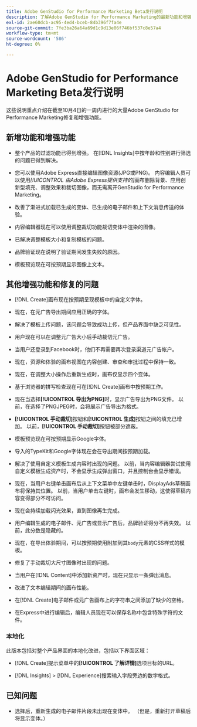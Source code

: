 ```yaml
---
title: Adobe GenStudio for Performance Marketing Beta发行说明
description: 了解Adobe GenStudio for Performance Marketing的最新功能和增强功能。
exl-id: 2ae60dcb-ac95-4ed4-bceb-84b396f7fa4e
source-git-commit: 7fe3ba26a64a69d1c9d13e06f746bf537c8e57a4
workflow-type: tm+mt
source-wordcount: '586'
ht-degree: 0%

---
```


# Adobe GenStudio for Performance Marketing Beta发行说明

这些说明重点介绍在截至10月4日的一周内进行的大量Adobe GenStudio for Performance Marketing修复和增强功能。

## 新增功能和增强功能

* 整个产品的过滤功能已得到增强。 在[!DNL Insights]中按年龄和性别进行筛选的问题已得到解决。 <!-- GS-1198 -->

* 您可以使用Adobe Express直接编辑图像资源(JPG或PNG)。 内容编辑人员可以使用&#x200B;_[!UICONTROL 由Adobe Express提供支持的]_&#x200B;画布删除背景、应用创新型填充、调整效果和裁切图像，而无需离开GenStudio for Performance Marketing。<!-- GS-4615 -->

* 改善了渐进式加载已生成的变体、已生成的电子邮件和上下文消息传送的体验。<!-- GS-4651 3062-->

* 内容编辑器现在可以使用调整裁切功能裁切变体中渲染的图像。<!-- GS-2342 -->

* 已解决调整模板大小和复制模板的问题。<!-- GS-4895 -->

* 品牌验证现在说明了验证期间发生失败的原因。

* 模板预览现在可按预期显示图像上文本。<!-- GS-5917 -->

## 其他增强功能和修复的问题

* [!DNL Create]画布现在按预期呈现模板中的自定义字体。<!-- GS-3415 -->

* 现在，在元广告导出期间应用正确的字体。<!-- GS-5875 -->

* 解决了模板上传问题，该问题会导致成功上传，但产品界面中缺乏可见性。<!-- GS-4815 5650-->

* 用户现在可以在调整元广告大小后手动裁切元广告。<!-- GS-5871 -->

* 当用户还登录到Facebook时，他们不再需要再次登录渠道元广告帐户。<!-- GS-3009 -->

* 现在，资源和体验的画布视图在内容创建、审查和审批过程中保持一致。<!-- GS-5877 -->

* 现在，在调整大小操作后重新生成时，画布仅显示四个变体。<!-- GS-5869 -->

* 基于浏览器的拼写检查现在可在[!DNL Create]画布中按预期工作。<!-- GS-5760 -->

* 现在当选择&#x200B;**[!UICONTROL 导出为PNG]**&#x200B;时，显示广告导出为PNG文件。 以前，在选择了PNGJPEG时，会将展示广告导出为格式。<!-- GS-5545 -->

* **[!UICONTROL 手动裁切]**&#x200B;按钮和&#x200B;**[!UICONTROL 生成]**&#x200B;按钮之间的填充已增加。 以前，**[!UICONTROL 手动裁切]**&#x200B;按钮被部分遮蔽。<!-- GS-6084 -->

* 模板预览现在可按预期显示Google字体。<!-- GS-5946 -->

* 导入的TypeKit和Google字体现在会在导出期间按预期加载。<!-- GS-5948 -->

* 解决了使用自定义模板生成内容时出现的问题。 以前，当内容编辑器尝试使用自定义模板生成资产时，不会显示生成弹出窗口，并且控制台会显示错误。<!-- GS-5262 -->

* 现在，当用户右键单击画布后从上下文菜单中左键单击时，DisplayAds草稿画布将保持其位置。 以前，当用户单击左键时，画布会发生移动，这使得草稿内容变得部分不可访问。 <!-- GS-5687 -->

* 现在会持续加载闪光效果，直到图像再生完成。 <!-- GS-5811 -->

* 用户编辑生成的电子邮件、元广告或显示广告后，品牌验证得分不再失效。 以前，此分数是隐藏的。<!-- GS-5379 -->

* 现在，在导出体验期间，可以按预期使用附加到其`body`元素的CSS样式的模板。<!-- GS-5947 -->

* 修复了手动裁切大尺寸图像时出现的问题。<!-- GS-6039 -->

* 当用户在[!DNL Content]中添加新资产时，现在只显示一条弹出消息。<!-- GS-5020 -->

* 改进了文本编辑期间的画布性能。 <!-- GS-5118 -->

* 在[!DNL Create]电子邮件或元广告画布上的字符串之间添加了缺少的空格。<!-- GS-5019 -->

* 在Express中进行编辑后，编辑人员现在可以保存名称中包含特殊字符的文件。<!-- GS-6131 -->

### 本地化

此版本包括对整个产品界面的本地化改进，包括以下界面区域：

* [!DNL Create]提示菜单中的&#x200B;**[!UICONTROL 了解详情]**&#x200B;选项目标的URL。<!-- GS-5029 -->

* [!DNL Insights] > [!DNL Experience]搜索输入字段旁边的数字格式。<!-- GS-4494 -->

## 已知问题

* 选择后，重新生成的电子邮件片段未出现在变体中。 （但是，重新打开草稿后将显示变体。） <!-- GS-5913 -->